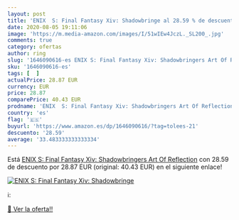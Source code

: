 ```yaml
---
layout: post
title: 'ENIX  S: Final Fantasy Xiv: Shadowbringe al 28.59 % de descuento'
date: 2020-08-05 19:11:06
image: 'https://m.media-amazon.com/images/I/51wIEw4JczL._SL200_.jpg'
comments: true
category: ofertas
author: ring
slug: '1646090616-es ENIX S: Final Fantasy Xiv: Shadowbringers Art Of Reflection'
sku: '1646090616-es'
tags: [  ]
actualPrice: 28.87 EUR
currency: EUR
price: 28.87
comparePrice: 40.43 EUR
prodname: 'ENIX  S: Final Fantasy Xiv: Shadowbringers Art Of Reflection'
country: 'es'
flag: '🇪🇸'
buyurl: 'https://www.amazon.es/dp/1646090616/?tag=tolees-21'
descuento: '28.59'
average: '33.483333333333334'
---
```


Está [ENIX  S: Final Fantasy Xiv: Shadowbringers Art Of Reflection](https://www.amazon.es/dp/1646090616/?tag=tolees-21) con 28.59 de descuento por 28.87 EUR (original: 40.43 EUR) en el siguiente enlace!

[![ENIX  S: Final Fantasy Xiv: Shadowbringe](https://m.media-amazon.com/images/I/51wIEw4JczL._SL200_.jpg)](https://www.amazon.es/dp/1646090616/?tag=tolees-21)

ℹ️:


[🛒 Ver la oferta!!](https://www.amazon.es/dp/1646090616/?tag=tolees-21)
